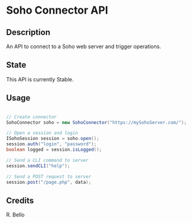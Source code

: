 # Soho Connector API

## Description

An API to connect to a Soho web server and trigger operations.

## State

This API is currently Stable.

## Usage

```java

// Create connector
SohoConnector soho = new SohoConnector("https://mySohoServer.com/");

// Open a session and login
ISohoSession session = soho.open();
session.auth("login", "password");
boolean logged = session.isLogged();

// Send a CLI command to server
session.sendCLI("help");

// Send a POST request to server
session.post("/page.php", data);

```

## Credits

R. Bello